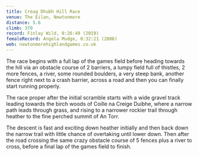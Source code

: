 ```yaml
---
title: Creag Dhubh Hill Race
venue: The Eilan, Newtonmore
distance: 5.6
climb: 370
record: Finlay Wild, 0:26:49 (2019)
femaleRecord: Angela Mudge, 0:32:21 (2006)
web: newtonmorehighlandgames.co.uk
---
```

The race begins with a full lap of the games field before heading towards the hill via an obstacle course of 2 barriers, a lumpy field full of thistles, 2 more fences, a river, some rounded boulders, a very steep bank, another fence right next to a crash barrier, across a road and then you can finally start running properly.

The race proper after the initial scramble starts with a wide gravel track leading towards the birch woods of Coille na Creige Duibhe, where a narrow path leads through grass, and rising to a narrower rockier trail through heather to the fine perched summit of An Torr.

The descent is fast and exciting down heather initially and then back down the narrow trail with little chance of overtaking until lower down. Then after the road crossing the same crazy obstacle course of 5 fences plus a river to cross, before a final lap of the games field to finish.